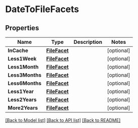 # DateToFileFacets

## Properties

Name | Type | Description | Notes
------------ | ------------- | ------------- | -------------
**InCache** | [**FileFacet**](file_facet.md) |  | [optional] 
**Less1Week** | [**FileFacet**](file_facet.md) |  | [optional] 
**Less1Month** | [**FileFacet**](file_facet.md) |  | [optional] 
**Less3Months** | [**FileFacet**](file_facet.md) |  | [optional] 
**Less6Months** | [**FileFacet**](file_facet.md) |  | [optional] 
**Less1Year** | [**FileFacet**](file_facet.md) |  | [optional] 
**Less2Years** | [**FileFacet**](file_facet.md) |  | [optional] 
**More2Years** | [**FileFacet**](file_facet.md) |  | [optional] 

[[Back to Model list]](../README.md#documentation-for-models) [[Back to API list]](../README.md#documentation-for-api-endpoints) [[Back to README]](../README.md)


